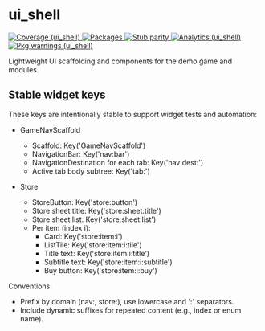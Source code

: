 # ui_shell

<!-- Badges -->
<p>
          <a href="https://github.com/6hostsRus/flutter_game_ecosystem/blob/main/docs/METRICS.md">
               <img alt="Coverage (ui_shell)" src="https://img.shields.io/endpoint?url=https://raw.githubusercontent.com/6hostsRus/flutter_game_ecosystem/main/docs/badges/coverage_ui_shell.json" />
          <img alt="Packages" src="https://img.shields.io/endpoint?url=https://raw.githubusercontent.com/6hostsRus/flutter_game_ecosystem/main/docs/badges/packages.json" />
          <img alt="Stub parity" src="https://img.shields.io/endpoint?url=https://raw.githubusercontent.com/6hostsRus/flutter_game_ecosystem/main/docs/badges/stub_parity.json" />
               <img alt="Analytics (ui_shell)" src="https://img.shields.io/endpoint?url=https://raw.githubusercontent.com/6hostsRus/flutter_game_ecosystem/main/docs/badges/analytics_ui_shell.json" />
               <img alt="Pkg warnings (ui_shell)" src="https://img.shields.io/endpoint?url=https://raw.githubusercontent.com/6hostsRus/flutter_game_ecosystem/main/docs/badges/pkg_warn_ui_shell.json" />
     </a>
 </p>

Lightweight UI scaffolding and components for the demo game and modules.

## Stable widget keys

These keys are intentionally stable to support widget tests and automation:

-    GameNavScaffold

     -    Scaffold: Key('GameNavScaffold')
     -    NavigationBar: Key('nav:bar')
     -    NavigationDestination for each tab: Key('nav:dest:<tabName>')
     -    Active tab body subtree: Key('tab:<tabName>')

-    Store
     -    StoreButton: Key('store:button')
     -    Store sheet title: Key('store:sheet:title')
     -    Store sheet list: Key('store:sheet:list')
     -    Per item (index i):
          -    Card: Key('store:item:i')
          -    ListTile: Key('store:item:i:tile')
          -    Title text: Key('store:item:i:title')
          -    Subtitle text: Key('store:item:i:subtitle')
          -    Buy button: Key('store:item:i:buy')

Conventions:

-    Prefix by domain (nav:, store:), use lowercase and ':' separators.
-    Include dynamic suffixes for repeated content (e.g., index or enum name).
